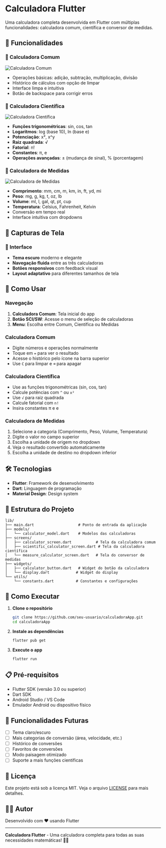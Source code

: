 # Calculadora Flutter

Uma calculadora completa desenvolvida em Flutter com múltiplas funcionalidades: calculadora comum, científica e conversor de medidas.

## 🚀 Funcionalidades

### 📱 Calculadora Comum
![Calculadora Comum](assets/calculator_common.png)

- Operações básicas: adição, subtração, multiplicação, divisão
- Histórico de cálculos com opção de limpar
- Interface limpa e intuitiva
- Botão de backspace para corrigir erros

### 🔬 Calculadora Científica
![Calculadora Científica](assets/calculator_scientific.png)

- **Funções trigonométricas**: sin, cos, tan
- **Logaritmos**: log (base 10), ln (base e)
- **Potenciação**: x², x^y
- **Raiz quadrada**: √
- **Fatorial**: n!
- **Constantes**: π, e
- **Operações avançadas**: ± (mudança de sinal), % (porcentagem)

### 📏 Calculadora de Medidas
![Calculadora de Medidas](assets/calculator_measures.png)

- **Comprimento**: mm, cm, m, km, in, ft, yd, mi
- **Peso**: mg, g, kg, t, oz, lb
- **Volume**: ml, l, gal, qt, pt, cup
- **Temperatura**: Celsius, Fahrenheit, Kelvin
- Conversão em tempo real
- Interface intuitiva com dropdowns

## 📸 Capturas de Tela

### 🎨 Interface

- **Tema escuro** moderno e elegante
- **Navegação fluida** entre as três calculadoras
- **Botões responsivos** com feedback visual
- **Layout adaptativo** para diferentes tamanhos de tela

## 📱 Como Usar

### Navegação
1. **Calculadora Comum**: Tela inicial do app
2. **Botão SCI/SW**: Acesse o menu de seleção de calculadoras
3. **Menu**: Escolha entre Comum, Científica ou Medidas

### Calculadora Comum
- Digite números e operações normalmente
- Toque em `=` para ver o resultado
- Acesse o histórico pelo ícone na barra superior
- Use `C` para limpar e `⌫` para apagar

### Calculadora Científica
- Use as funções trigonométricas (sin, cos, tan)
- Calcule potências com `^` ou `x²`
- Use `√` para raiz quadrada
- Calcule fatorial com `n!`
- Insira constantes π e e

### Calculadora de Medidas
1. Selecione a categoria (Comprimento, Peso, Volume, Temperatura)
2. Digite o valor no campo superior
3. Escolha a unidade de origem no dropdown
4. Veja o resultado convertido automaticamente
5. Escolha a unidade de destino no dropdown inferior

## 🛠️ Tecnologias

- **Flutter**: Framework de desenvolvimento
- **Dart**: Linguagem de programação
- **Material Design**: Design system

## 📁 Estrutura do Projeto

```
lib/
├── main.dart                    # Ponto de entrada da aplicação
├── models/
│   └── calculator_model.dart    # Modelos das calculadoras
├── screens/
│   ├── calculator_screen.dart           # Tela da calculadora comum
│   ├── scientific_calculator_screen.dart # Tela da calculadora científica
│   └── measure_calculator_screen.dart   # Tela do conversor de medidas
├── widgets/
│   ├── calculator_button.dart   # Widget do botão da calculadora
│   └── display.dart            # Widget do display
└── utils/
    └── constants.dart          # Constantes e configurações
```

## 🚀 Como Executar

1. **Clone o repositório**
   ```bash
   git clone https://github.com/seu-usuario/calculadoraApp.git
   cd calculadoraApp
   ```

2. **Instale as dependências**
   ```bash
   flutter pub get
   ```

3. **Execute o app**
   ```bash
   flutter run
   ```

## 📋 Pré-requisitos

- Flutter SDK (versão 3.0 ou superior)
- Dart SDK
- Android Studio / VS Code
- Emulador Android ou dispositivo físico

## 🎯 Funcionalidades Futuras

- [ ] Tema claro/escuro
- [ ] Mais categorias de conversão (área, velocidade, etc.)
- [ ] Histórico de conversões
- [ ] Favoritos de conversões
- [ ] Modo paisagem otimizado
- [ ] Suporte a mais funções científicas

## 📄 Licença

Este projeto está sob a licença MIT. Veja o arquivo [LICENSE](LICENSE) para mais detalhes.

## 👨‍💻 Autor

Desenvolvido com ❤️ usando Flutter

---

**Calculadora Flutter** - Uma calculadora completa para todas as suas necessidades matemáticas! 🧮✨
